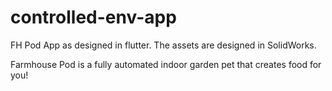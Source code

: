 # controlled-env-app

FH Pod App as designed in flutter. The assets are designed in SolidWorks.

Farmhouse Pod is a fully automated indoor garden pet that creates food for you!
